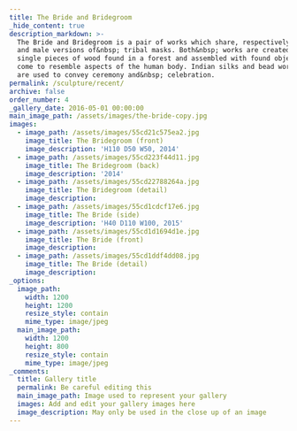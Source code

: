 ```yaml
---
title: The Bride and Bridegroom
_hide_content: true
description_markdown: >-
  The Bride and Bridegroom is a pair of works which share, respectively female
  and male versions of&nbsp; tribal masks. Both&nbsp; works are created from
  single pieces of wood found in a forest and assembled with found objects which
  come to resemble aspects of the human body. Indian silks and bead work&nbsp;
  are used to convey ceremony and&nbsp; celebration.
permalink: /sculpture/recent/
archive: false
order_number: 4
_gallery_date: 2016-05-01 00:00:00
main_image_path: /assets/images/the-bride-copy.jpg
images:
  - image_path: /assets/images/55cd21c575ea2.jpg
    image_title: The Bridegroom (front)
    image_description: 'H110 D50 W50, 2014'
  - image_path: /assets/images/55cd223f44d11.jpg
    image_title: The Bridegroom (back)
    image_description: '2014'
  - image_path: /assets/images/55cd22788264a.jpg
    image_title: The Bridegroom (detail)
    image_description:
  - image_path: /assets/images/55cd1cdcf17e6.jpg
    image_title: The Bride (side)
    image_description: 'H40 D110 W100, 2015'
  - image_path: /assets/images/55cd1d1694d1e.jpg
    image_title: The Bride (front)
    image_description:
  - image_path: /assets/images/55cd1ddf4dd08.jpg
    image_title: The Bride (detail)
    image_description:
_options:
  image_path:
    width: 1200
    height: 1200
    resize_style: contain
    mime_type: image/jpeg
  main_image_path:
    width: 1200
    height: 800
    resize_style: contain
    mime_type: image/jpeg
_comments:
  title: Gallery title
  permalink: Be careful editing this
  main_image_path: Image used to represent your gallery
  images: Add and edit your gallery images here
  image_description: May only be used in the close up of an image
---
```


